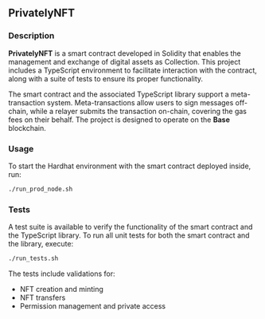 ## PrivatelyNFT

### Description

**PrivatelyNFT** is a smart contract developed in Solidity that enables the management and exchange of digital assets as Collection. This project includes a TypeScript environment to facilitate interaction with the contract, along with a suite of tests to ensure its proper functionality.

The smart contract and the associated TypeScript library support a meta-transaction system. Meta-transactions allow users to sign messages off-chain, while a relayer submits the transaction on-chain, covering the gas fees on their behalf. The project is designed to operate on the **Base** blockchain.

### Usage

To start the Hardhat environment with the smart contract deployed inside, run:

```sh
./run_prod_node.sh
```

### Tests

A test suite is available to verify the functionality of the smart contract and the TypeScript library. To run all unit tests for both the smart contract and the library, execute:

```sh
./run_tests.sh
```

The tests include validations for:

- NFT creation and minting
- NFT transfers
- Permission management and private access
